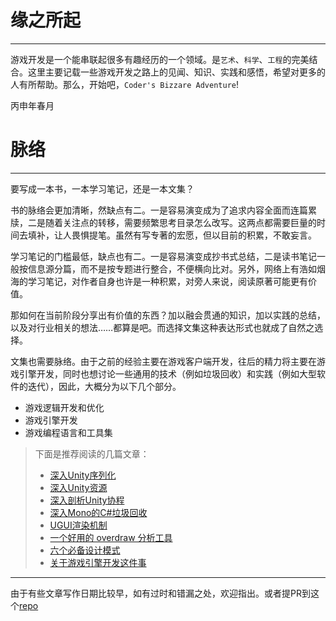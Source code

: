# 缘之所起

---

游戏开发是一个能串联起很多有趣经历的一个领域。是`艺术`、`科学`、`工程`的完美结合。这里主要记载一些游戏开发之路上的见闻、知识、实践和感悟，希望对更多的人有所帮助。那么，开始吧，`Coder's Bizzare Adventure`!


丙申年春月

# 脉络

---

要写成一本书，一本学习笔记，还是一本文集？

书的脉络会更加清晰，然缺点有二。一是容易演变成为了追求内容全面而连篇累牍，二是随着关注点的转移，需要频繁思考目录怎么改写。这两点都需要巨量的时间去填补，让人畏惧提笔。虽然有写专著的宏愿，但以目前的积累，不敢妄言。

学习笔记的门槛最低，缺点也有二。一是容易演变成抄书式总结，二是读书笔记一般按信息源分篇，而不是按专题进行整合，不便横向比对。另外，网络上有浩如烟海的学习笔记，对作者自身也许是一种积累，对旁人来说，阅读原著可能更有价值。

那如何在当前阶段分享出有价值的东西？加以融会贯通的知识，加以实践的总结，以及对行业相关的想法……都算是吧。而选择文集这种表达形式也就成了自然之选择。

文集也需要脉络。由于之前的经验主要在游戏客户端开发，往后的精力将主要在游戏引擎开发，同时也想讨论一些通用的技术（例如垃圾回收）和实践（例如大型软件的迭代），因此，大概分为以下几个部分。

- 游戏逻辑开发和优化
- 游戏引擎开发
- 游戏编程语言和工具集


> 下面是推荐阅读的几篇文章：
> - [深入Unity序列化](GameLogic/Unity/Asset/DiveIntoUnitySerialization.md)
> - [深入Unity资源](GameLogic/Unity/Asset/DiveIntoUnityAsset.md)
> - [深入剖析Unity协程](GameLogic/Unity/Coroutine/DiveIntoUnityCoroutine.md)
> - [深入Mono的C\#垃圾回收](GameLogic/Unity/Asset/DiveIntoMonoCsharpGC.md)
> - [UGUI渲染机制](GameLogic/Unity/UGUI/UGUIRenderSystem.md)
> - [一个好用的 overdraw 分析工具](GameLogic/Unity/PerformanceOptimizition/CreateUsefulOverdrawIndicator.md)
> - [六个必备设计模式](GameLogic/Pattern/CommonPatternsCollection.md)
> - [关于游戏引擎开发这件事](GameEngine/AboutGameEngine.md)
---

由于有些文章写作日期比较早，如有过时和错漏之处，欢迎指出。或者提PR到这个[repo](https://github.com/jonyzhao/BookOfGameDev)